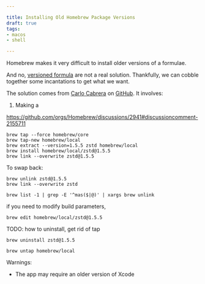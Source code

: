 ```yaml
---

title: Installing Old Homebrew Package Versions
draft: true
tags:
- macos
- shell

---
```


Homebrew makes it very difficult to install older versions of a formulae.

And no, [versioned formula](https://docs.brew.sh/Versions) are not a real solution. Thankfully, we can cobble together some incantations to get what we want.

The solution comes from [Carlo Cabrera](https://github.com/carlocab) on [GitHub](https://github.com/orgs/Homebrew/discussions/2941#discussioncomment-2155711). It involves:

1. Making a 

https://github.com/orgs/Homebrew/discussions/2941#discussioncomment-2155711

```shell
brew tap --force homebrew/core
brew tap-new homebrew/local
brew extract --version=1.5.5 zstd homebrew/local
brew install homebrew/local/zstd@1.5.5
brew link --overwrite zstd@1.5.5
```

To swap back:

```shell
brew unlink zstd@1.5.5
brew link --overwrite zstd
```

```shell
brew list -1 | grep -E '^mas($|@)' | xargs brew unlink
```

if you need to modify build parameters,

```shell
brew edit homebrew/local/zstd@1.5.5
```

TODO: how to uninstall, get rid of tap

```shell
brew uninstall zstd@1.5.5
```

```shell
brew untap homebrew/local
```

Warnings:

- The app may require an older version of Xcode
<!--stackedit_data:
eyJoaXN0b3J5IjpbLTE5MjgxNDUxMTAsLTE1NzYwMDU3NDMsLT
IxMjQyMTkzNjMsMTkwMDQ5Mjg2LC05MjE2NDYxNDIsLTE2ODA1
MDg0NzcsLTIwNDY4NzgwNjgsMTgwMjU1MDY2LDk5NjU3MDI3NC
wxNjgxNzM3ODAyXX0=
-->